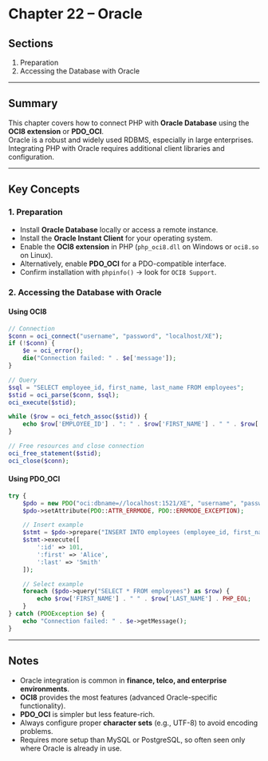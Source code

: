 # Chapter 22 – Oracle

## Sections
1. Preparation  
2. Accessing the Database with Oracle  

---

## Summary
This chapter covers how to connect PHP with **Oracle Database** using the **OCI8 extension** or **PDO_OCI**.  
Oracle is a robust and widely used RDBMS, especially in large enterprises. Integrating PHP with Oracle requires additional client libraries and configuration.

---

## Key Concepts

### 1. Preparation
- Install **Oracle Database** locally or access a remote instance.  
- Install the **Oracle Instant Client** for your operating system.  
- Enable the **OCI8 extension** in PHP (`php_oci8.dll` on Windows or `oci8.so` on Linux).  
- Alternatively, enable **PDO_OCI** for a PDO-compatible interface.  
- Confirm installation with `phpinfo()` → look for `OCI8 Support`.  

### 2. Accessing the Database with Oracle

#### Using OCI8
```php
// Connection
$conn = oci_connect("username", "password", "localhost/XE");
if (!$conn) {
    $e = oci_error();
    die("Connection failed: " . $e['message']);
}

// Query
$sql = "SELECT employee_id, first_name, last_name FROM employees";
$stid = oci_parse($conn, $sql);
oci_execute($stid);

while ($row = oci_fetch_assoc($stid)) {
    echo $row['EMPLOYEE_ID'] . ": " . $row['FIRST_NAME'] . " " . $row['LAST_NAME'] . PHP_EOL;
}

// Free resources and close connection
oci_free_statement($stid);
oci_close($conn);
```

#### Using PDO\_OCI

```php
try {
    $pdo = new PDO("oci:dbname=//localhost:1521/XE", "username", "password");
    $pdo->setAttribute(PDO::ATTR_ERRMODE, PDO::ERRMODE_EXCEPTION);

    // Insert example
    $stmt = $pdo->prepare("INSERT INTO employees (employee_id, first_name, last_name) VALUES (:id, :first, :last)");
    $stmt->execute([
        ':id' => 101,
        ':first' => 'Alice',
        ':last' => 'Smith'
    ]);

    // Select example
    foreach ($pdo->query("SELECT * FROM employees") as $row) {
        echo $row['FIRST_NAME'] . " " . $row['LAST_NAME'] . PHP_EOL;
    }
} catch (PDOException $e) {
    echo "Connection failed: " . $e->getMessage();
}
```

---

## Notes

* Oracle integration is common in **finance, telco, and enterprise environments**.
* **OCI8** provides the most features (advanced Oracle-specific functionality).
* **PDO\_OCI** is simpler but less feature-rich.
* Always configure proper **character sets** (e.g., UTF-8) to avoid encoding problems.
* Requires more setup than MySQL or PostgreSQL, so often seen only where Oracle is already in use.